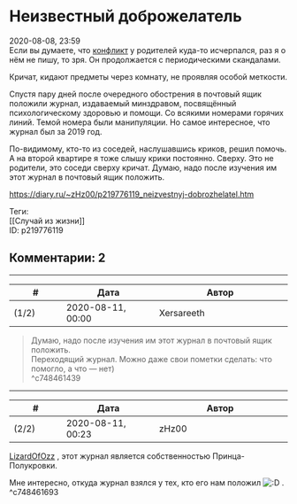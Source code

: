 Неизвестный доброжелатель
=========================

  
2020-08-08, 23:59  
 Если вы думаете, что  [конфликт](Запрещённые%20приёмы%20в%20конфликте)  у родителей куда-то исчерпался, раз я о нём не пишу, то зря. Он продолжается с периодическими скандалами.   
   
 Кричат, кидают предметы через комнату, не проявляя особой меткости.   
   
 Спустя пару дней после очередного обострения в почтовый ящик положили журнал, издаваемый минздравом, посвящённый психологическому здоровью и помощи. Со всякими номерами горячих линий. Темой номера были манипуляции. Но самое интересное, что журнал был за 2019 год.   
   
 По-видимому, кто-то из соседей, наслушавшись криков, решил помочь. А на второй квартире я тоже слышу крики постоянно. Сверху. Это не родители, это соседи сверху кричат. Думаю, надо после изучения им этот журнал в почтовый ящик положить.   
  
<https://diary.ru/~zHz00/p219776119_neizvestnyj-dobrozhelatel.htm>  
  
Теги:  
[[Случай из жизни]]  
ID: p219776119  


Комментарии: 2
--------------

  


---



|         #         |              Дата              |                     Автор                     |           ID           |
| --- | --- | --- | --- |
| (1/2) | 2020-08-11, 00:00 | Xersareeth | c748461439 |

  
 > Думаю, надо после изучения им этот журнал в почтовый ящик положить.   
 Переходящий журнал. Можно даже свои пометки сделать: что помогло, а что — нет)   
 ^c748461439

---



|         #         |              Дата              |                     Автор                     |           ID           |
| --- | --- | --- | --- |
| (2/2) | 2020-08-11, 00:23 | zHz00 | c748461693 |

  
  [LizardOfOzz](http://LizardsBurrow.diary.ru "One more night")  , этот журнал является собственностью Принца-Полукровки.   
   
 Мне интересно, откуда журнал взялся у тех, кто его нам положил ![:D](http://static.diary.ru/picture/1131.gif) .   
 ^c748461693
